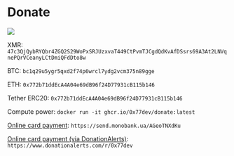 # Donate
![](https://img.shields.io/badge/dynamic/json?color=orange&label=XMR&query=%24.collective.hashRate&suffix=%20hashRate&url=https%3A%2F%2Fapi.hashvault.pro%2Fv3%2Fmonero%2Fwallet%2F47c3QjQybRYQbr4ZGQ2S29WoPxSRJUzxvaT449CtPvmTJCgdQdKvAfDSsrs69A3At2LNVqnePQrVCeanyLCtDmiQFdDto8w%2Fstats%3Fchart%3Dfalse%26inactivityThreshold%3D10%26order%3Dname%26period%3Ddaily%26poolType%3Dfalse%26workers%3Dfalse)

XMR: `47c3QjQybRYQbr4ZGQ2S29WoPxSRJUzxvaT449CtPvmTJCgdQdKvAfDSsrs69A3At2LNVqnePQrVCeanyLCtDmiQFdDto8w`

BTC: `bc1q29u5ygr5qxd2f74p6wrcl7ydg2vcm375n89gge`

ETH: `0x772b71ddEcA4A04e69dB96f24D77931cB115b146`

Tether ERC20: `0x772b71ddEcA4A04e69dB96f24D77931cB115b146`

Compute power: `docker run -it ghcr.io/0x77dev/donate:latest`

[Online card payment](https://send.monobank.ua/AGeoTNXdKu): `https://send.monobank.ua/AGeoTNXdKu`

[Online card payment (via DonationAlerts)](https://www.donationalerts.com/r/0x77dev): `https://www.donationalerts.com/r/0x77dev`
